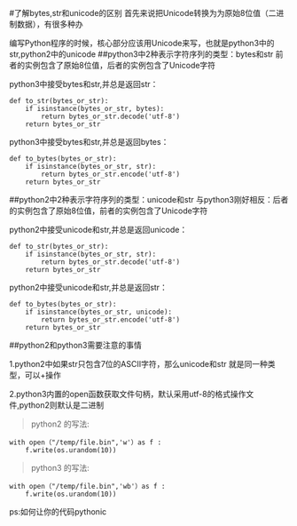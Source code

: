 #了解bytes,str和unicode的区别
首先来说把Unicode转换为为原始8位值（二进制数据），有很多种办

编写Python程序的时候，核心部分应该用Unicode来写，也就是python3中的str,python2中的unicode
##python3中2种表示字符序列的类型：bytes和str
前者的实例包含了原始8位值，后者的实例包含了Unicode字符

python3中接受bytes和str,并总是返回str：

	def to_str(bytes_or_str):
    	if isinstance(bytes_or_str, bytes):
        	return bytes_or_str.decode('utf-8')
    	return bytes_or_str

python3中接受bytes和str,并总是返回bytes：

	def to_bytes(bytes_or_str):
	    if isinstance(bytes_or_str, str):
	        return bytes_or_str.encode('utf-8')
	    return bytes_or_str

##python2中2种表示字符序列的类型：unicode和str
与python3刚好相反：后者的实例包含了原始8位值，前者的实例包含了Unicode字符

python2中接受unicode和str,并总是返回unicode：

	def to_str(bytes_or_str):
	    if isinstance(bytes_or_str, str):
	        return bytes_or_str.decode('utf-8')
	    return bytes_or_str

python2中接受unicode和str,并总是返回str：

	def to_bytes(bytes_or_str):
	    if isinstance(bytes_or_str, unicode):
	        return bytes_or_str.encode('utf-8')
	    return bytes_or_str

##python2和python3需要注意的事情

1.python2中如果str只包含7位的ASCII字符，那么unicode和str 就是同一种类型，可以+操作

2.python3内置的open函数获取文件句柄，默认采用utf-8的格式操作文件,python2则默认是二进制

>python2 的写法:
>
	with open（"/temp/file.bin",'w'）as f :
		f.write(os.urandom(10))

>python3 的写法:
>
	with open（"/temp/file.bin",'wb'）as f :
		f.write(os.urandom(10))

ps:如何让你的代码pythonic

